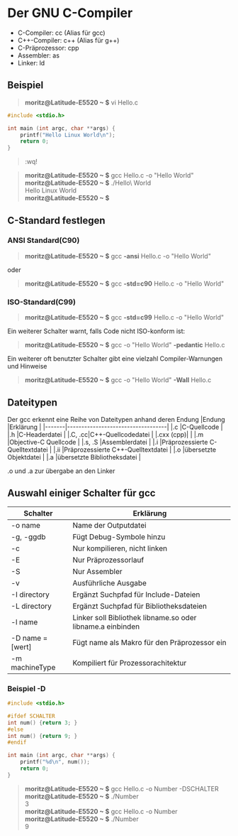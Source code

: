 # Der GNU C-Compiler #

- C-Compiler: cc (Alias für gcc)
- C++-Compiler: c++ (Alias für g++)
- C-Präprozessor: cpp
- Assembler: as
- Linker: ld

## Beispiel ##

> **moritz@Latitude-E5520 ~ $** vi Hello.c

```c
#include <stdio.h>

int main (int argc, char **args) {
    printf("Hello Linux World\n");
    return 0;
}
```
>:wq!

> **moritz@Latitude-E5520 ~ $** gcc Hello.c -o "Hello World"  
> **moritz@Latitude-E5520 ~ $** ./Hello\ World  
> Hello Linux World  
> **moritz@Latitude-E5520 ~ $**

## C-Standard festlegen ##

### ANSI Standard(C90) ###

> **moritz@Latitude-E5520 ~ $** gcc **-ansi** Hello.c -o "Hello World"

oder

> **moritz@Latitude-E5520 ~ $** gcc **-std=c90** Hello.c -o "Hello World"

### ISO-Standard(C99) ###

> **moritz@Latitude-E5520 ~ $** gcc **-std=c99** Hello.c -o "Hello World"

Ein weiterer Schalter warnt, falls Code nicht ISO-konform ist:

> **moritz@Latitude-E5520 ~ $** gcc -o "Hello World" **-pedantic** Hello.c

Ein weiterer oft benutzter Schalter gibt eine vielzahl Compiler-Warnungen und Hinweise

> **moritz@Latitude-E5520 ~ $** gcc -o "Hello World" **-Wall** Hello.c

## Dateitypen ##

Der gcc erkennt eine Reihe von Dateitypen anhand deren Endung
|Endung |Erklärung                          |
|-------|-----------------------------------|
|.c     |C-Quellcode                        |
|.h     |C-Headerdatei                      |
|.C, .cc|C++-Quellcodedatei                 |
|.cxx (cpp)|                                |
|.m     |Objective-C Quellcode              |
|.s, .S |Assemblerdatei                     |
|.i     |Präprozessierte C-Quelltextdatei   |
|.ii    |Präprozessierte C++-Quelltextdatei |
|.o     |übersetzte Objektdatei             |
|.a     |übersetzte Bibliotheksdatei        |

.o und .a zur übergabe an den Linker

## Auswahl einiger Schalter für gcc ##

| Schalter          | Erklärung                                                     |
|-------------------|---------------------------------------------------------------|
|-o name            | Name der Outputdatei                                          |
|-g, -ggdb          | Fügt Debug-Symbole hinzu                                      |
|-c                 | Nur kompilieren, nicht linken                                 |
|-E                 | Nur Präprozessorlauf                                          |
|-S                 | Nur Assembler                                                 |
|-v                 | Ausführliche Ausgabe                                          |
|-I directory       | Ergänzt Suchpfad für Include-Dateien                          |
|-L directory       | Ergänzt Suchpfad für Bibliotheksdateien                       |
|-l name            | Linker soll Bibliothek libname.so oder libname.a einbinden    |
|-D name = [wert]   | Fügt name als Makro für den Präprozessor ein                  |
|-m machineType     | Kompiliert für Prozessorachitektur                            |

### Beispiel -D ###

```c
#include <stdio.h>

#ifdef SCHALTER
int num() {return 3; }
#else
int num() {return 9; }
#endif

int main (int argc, char **args) {
    printf("%d\n", num());
    return 0;
}
```

> **moritz@Latitude-E5520 ~ $** gcc Hello.c -o Number -DSCHALTER  
> **moritz@Latitude-E5520 ~ $** ./Number  
> 3  
> **moritz@Latitude-E5520 ~ $** gcc Hello.c -o Number  
> **moritz@Latitude-E5520 ~ $** ./Number  
> 9


